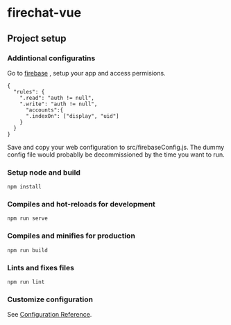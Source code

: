 # firechat-vue

## Project setup

### Addintional configuratins

Go to [firebase](https://console.firebase.google.com/) , setup your app and access permisions.

```
{
  "rules": {
    ".read": "auth != null",
    ".write": "auth != null",
      "accounts":{
      ".indexOn": ["display", "uid"]
    }
  }
}

```

Save and copy your web configuration to src/firebaseConfig.js. The dummy config file would probablly be decommissioned by the time you want to run.


### Setup node and build


```
npm install
```

### Compiles and hot-reloads for development
```
npm run serve
```

### Compiles and minifies for production
```
npm run build
```

### Lints and fixes files
```
npm run lint
```

### Customize configuration
See [Configuration Reference](https://cli.vuejs.org/config/).



